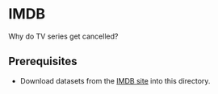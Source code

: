 # IMDB

Why do TV series get cancelled?

## Prerequisites

* Download datasets from the [IMDB site](https://datasets.imdbws.com/) into this directory.


